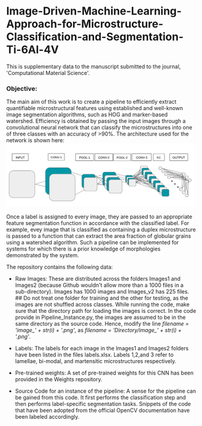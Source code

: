 # Image-Driven-Machine-Learning-Approach-for-Microstructure-Classification-and-Segmentation-Ti-6Al-4V

This is supplementary data to the manuscript submitted to the journal, 'Computational Material Science'. 

### Objective: 

The main aim of this work is to create a pipeline to efficiently extract quantifiable microstructural features using established and well-known image segmentation algorithms, such as HOG and marker-based watershed. Efficiency is obtained by passing the input images through a convolutional neural network that can classify the microstructures into one of three classes with an accuracy of >90%. The architecture used for the network is shown here: ![image](convnet.png)



Once a label is assigned to every image, they are passed to an appropriate feature segmentation function in accordance with the classified label. For example, evey image that is classified as containing a duplex microstructure is passed to a function that can extract the area fraction of globular grains using a watershed algorithm. Such a pipeline can be implemented for systems for which there is a prior knowledge of morphologies demonstrated by the system. 

The repository contains the following data:

* Raw Images: These are distributed across the folders Images1 and Images2 (because Github wouldn't allow more than a 1000 files in a sub-directory). Images has 1000 images and Images_v2 has 225 files. ## Do not treat one folder for training and the other for testing, as the images are not shuffled across classes. While running the code, make sure that the directory path for loading the images is correct. In the code provide in Pipeline_Instance.py, the images are assumed to be in the same directory as the source code. Hence, modify the line *filename = 'image_' + str(i) + '.png'*, as *filename = 'Directory/image_' + str(i) + '.png'*.

* Labels: The labels for each image in the Images1 and Images2 folders have been listed in the files labels.xlsx. Labels 1,2,and 3 refer to lamellae, bi-modal, and martensitic microstructures respectively.

* Pre-trained weights: A set of pre-trained weights for this CNN has been provided in the Weights repository. 

* Source Code for an instance of the pipeline: A sense for the pipeline can be gained from this code. It first performs the classification step and then performs label-specific segmentation tasks. Snippets of the code that have been adopted from the official OpenCV documentation have been labeled accordingly. 

